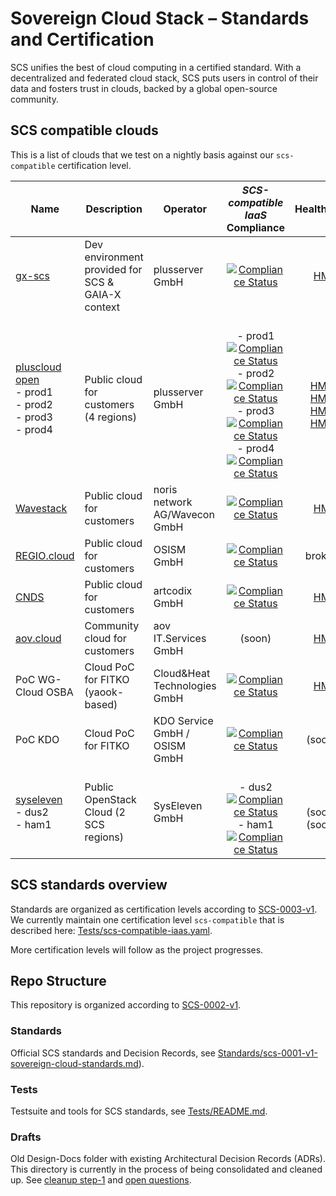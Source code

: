 <!-- markdownlint-disable -->
# Sovereign Cloud Stack – Standards and Certification

SCS unifies the best of cloud computing in a certified standard. With a decentralized and federated cloud stack, SCS puts users in control of their data and fosters trust in clouds, backed by a global open-source community.

## SCS compatible clouds

This is a list of clouds that we test on a nightly basis against our `scs-compatible` certification level.

| Name                                                                                                           | Description                                       | Operator                      |                                                         _SCS-compatible IaaS_ Compliance                                                              |                                                        HealthMon                                                         |
| -------------------------------------------------------------------------------------------------------------- | ------------------------------------------------- | ----------------------------- | :---------------------------------------------------------------------------------------------------------------------------------------------------: | :----------------------------------------------------------------------------------------------------------------------: |
| [gx-scs](https://github.com/SovereignCloudStack/docs/blob/main/community/cloud-resources/plusserver-gx-scs.md) | Dev environment provided for SCS & GAIA-X context | plusserver GmbH               | [![Compliance Status](https://img.shields.io/github/actions/workflow/status/SovereignCloudStack/standards/check-gx-scs-v4.yml?label=v4)](https://github.com/SovereignCloudStack/standards/actions/workflows/check-gx-scs-v4.yml)   | [HM](https://health.gx-scs.sovereignit.cloud:3000/) |
| [pluscloud open](https://www.plusserver.com/en/products/pluscloud-open)<br />- prod1<br />- prod2<br />- prod3<br />- prod4 | Public cloud for customers (4 regions)   | plusserver GmbH               | &nbsp;<br />- prod1 [![Compliance Status](https://img.shields.io/github/actions/workflow/status/SovereignCloudStack/standards/check-pco-prod1-v4.yml?label=v4)](https://github.com/SovereignCloudStack/standards/actions/workflows/check-pco-prod1-v4.yml)<br />- prod2 [![Compliance Status](https://img.shields.io/github/actions/workflow/status/SovereignCloudStack/standards/check-pco-prod2-v4.yml?label=v4)](https://github.com/SovereignCloudStack/standards/actions/workflows/check-pco-prod2-v4.yml)<br />- prod3 [![Compliance Status](https://img.shields.io/github/actions/workflow/status/SovereignCloudStack/standards/check-pco-prod3-v4.yml?label=v4)](https://github.com/SovereignCloudStack/standards/actions/workflows/check-pco-prod3-v4.yml)<br />- prod4 [![Compliance Status](https://img.shields.io/github/actions/workflow/status/SovereignCloudStack/standards/check-pco-prod4-v4.yml?label=v4)](https://github.com/SovereignCloudStack/standards/actions/workflows/check-pco-prod4-v4.yml) | &nbsp;<br />[HM1](https://health.prod1.plusserver.sovereignit.cloud:3000/d/9ltTEmlnk/openstack-health-monitor2?orgId=1&var-mycloud=plus-pco)<br />[HM2](https://health.prod1.plusserver.sovereignit.cloud:3000/d/9ltTEmlnk/openstack-health-monitor2?orgId=1&var-mycloud=plus-prod2)<br />[HM3](https://health.prod1.plusserver.sovereignit.cloud:3000/d/9ltTEmlnk/openstack-health-monitor2?orgId=1&var-mycloud=plus-prod3)<br />[HM4](https://health.prod1.plusserver.sovereignit.cloud:3000/d/9ltTEmlnk/openstack-health-monitor2?orgId=1&var-mycloud=plus-prod4) |
| [Wavestack](https://www.noris.de/wavestack-cloud/)                                                             | Public cloud for customers                        | noris network AG/Wavecon GmbH | [![Compliance Status](https://img.shields.io/github/actions/workflow/status/SovereignCloudStack/standards/check-wavestack-v4.yml?label=v4)](https://github.com/SovereignCloudStack/standards/actions/workflows/check-wavestack-v4.yml) |                               [HM](https://health.wavestack1.sovereignit.cloud:3000/)                                    |
| [REGIO.cloud](https://regio.digital)                                                                           | Public cloud for customers                        | OSISM GmbH                    | [![Compliance Status](https://img.shields.io/github/actions/workflow/status/SovereignCloudStack/standards/check-regio-a-v4.yml?label=v4)](https://github.com/SovereignCloudStack/standards/actions/workflows/check-regio-a-v4.yml)   |   broken <!--[HM](https://apimon.services.regio.digital/public-dashboards/17cf094a47404398a5b8e35a4a3968d4?orgId=1&refresh=5m)-->      |
| [CNDS](https://cnds.io/)                                                                                       | Public cloud for customers                        | artcodix GmbH | [![Compliance Status](https://img.shields.io/github/actions/workflow/status/SovereignCloudStack/standards/check-artcodix-v4.yml?label=v4)](https://github.com/SovereignCloudStack/standards/actions/workflows/check-artcodix-v4.yml)  |                                 [HM](https://ohm.muc.cloud.cnds.io/)                                              |
| [aov.cloud](https://www.aov.de/)                                                                               | Community cloud for customers                     | aov IT.Services GmbH          |    (soon)                                                                                                                                             |                               [HM](https://health.aov.cloud/)                                                            |
| PoC WG-Cloud OSBA                                                                                              | Cloud PoC for FITKO (yaook-based)                 | Cloud&amp;Heat Technologies GmbH | [![Compliance Status](https://img.shields.io/github/actions/workflow/status/SovereignCloudStack/standards/check-poc-wgcloud-v4.yml?label=v4)](https://github.com/SovereignCloudStack/standards/actions/workflows/check-poc-wgcloud-v4.yml)  | [HM](https://health.poc-wgcloud.osba.sovereignit.cloud:3000/d/9ltTEmlnk/openstack-health-monitor2?var-mycloud=poc-wgcloud&orgId=1) |
| PoC KDO                                                                                                        | Cloud PoC for FITKO                               | KDO Service GmbH / OSISM GmbH | [![Compliance Status](https://img.shields.io/github/actions/workflow/status/SovereignCloudStack/standards/check-poc-kdo-v4.yml?label=v4)](https://github.com/SovereignCloudStack/standards/actions/workflows/check-poc-kdo-v4.yml)  |  (soon) |
| [syseleven](https://www.syseleven.de/en/products-services/openstack-cloud/)<br />- dus2<br />- ham1            | Public OpenStack Cloud (2 SCS regions)            | SysEleven GmbH                | &nbsp;<br />- dus2 [![Compliance Status](https://img.shields.io/github/actions/workflow/status/SovereignCloudStack/standards/check-syseleven-dus2-v4.yml?label=v4)](https://github.com/SovereignCloudStack/standards/actions/workflows/check-syseleven-dus2-v4.yml)<br />- ham1 [![Compliance Status](https://img.shields.io/github/actions/workflow/status/SovereignCloudStack/standards/check-syseleven-ham1-v4.yml?label=v4)](https://github.com/SovereignCloudStack/standards/actions/workflows/check-syseleven-ham1-v4.yml)  | &nbsp;<br />(soon)<br />(soon) |

## SCS standards overview

Standards are organized as certification levels according to [SCS-0003-v1](https://github.com/SovereignCloudStack/standards/blob/main/Standards/scs-0003-v1-sovereign-cloud-standards-yaml.md). We currently maintain one certification level `scs-compatible` that is described here: [Tests/scs-compatible-iaas.yaml](Tests/scs-compatible-iaas.yaml).

More certification levels will follow as the project progresses.

## Repo Structure

This repository is organized according to [SCS-0002-v1](https://github.com/SovereignCloudStack/standards/blob/main/Standards/scs-0002-v1-standards-docs-org.md).

### Standards

Official SCS standards and Decision Records, see [Standards/scs-0001-v1-sovereign-cloud-standards.md](https://github.com/SovereignCloudStack/standards/blob/main/Standards/scs-0001-v1-sovereign-cloud-standards.md)).

### Tests

Testsuite and tools for SCS standards, see [Tests/README.md](https://github.com/SovereignCloudStack/standards/blob/main/Tests/README.md).

### Drafts

Old Design-Docs folder with existing Architectural Decision Records (ADRs). This directory is currently in the process of being consolidated and cleaned up. See [cleanup step-1](https://github.com/SovereignCloudStack/standards/blob/main/Standards/scs-0002-v1-standards-docs-org.md#suggested-cleanup-step-1) and [open questions](https://github.com/SovereignCloudStack/standards/blob/main/Standards/scs-0002-v1-standards-docs-org.md#open-questions).
